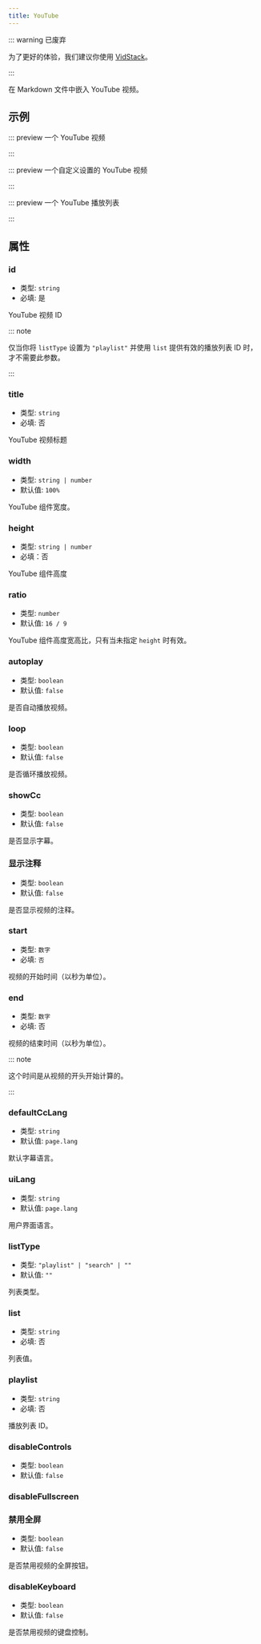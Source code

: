 ```yaml
---
title: YouTube
---
```


::: warning 已废弃

为了更好的体验，我们建议你使用 [VidStack](./vid-stack.md)。

:::

在 Markdown 文件中嵌入 YouTube 视频。

<!-- more -->

## 示例

<!-- #region demo -->

::: preview 一个 YouTube 视频

<YouTube id="0JJPfz5dg20" />

:::

::: preview 一个自定义设置的 YouTube 视频

<YouTube id="0JJPfz5dg20" disable-fullscreen />

:::

::: preview 一个 YouTube 播放列表

<YouTube list-type="playlist" list="PLJNLwTPak6dhCRzVelZIs2-DfBp01NX_1" />

:::

<!-- #endregion demo -->

## 属性

### id

- 类型: `string`
- 必填: 是

YouTube 视频 ID

::: note

仅当你将 `listType` 设置为 `"playlist"` 并使用 `list` 提供有效的播放列表 ID 时，才不需要此参数。

:::

### title

- 类型: `string`
- 必填: 否

YouTube 视频标题

### width

- 类型: `string | number`
- 默认值: `100%`

YouTube 组件宽度。

### height

- 类型: `string | number`
- 必填：否

YouTube 组件高度

### ratio

- 类型: `number`
- 默认值: `16 / 9`

YouTube 组件高度宽高比，只有当未指定 `height` 时有效。

### autoplay

- 类型: `boolean`
- 默认值: `false`

是否自动播放视频。

### loop

- 类型: `boolean`
- 默认值: `false`

是否循环播放视频。

### showCc

- 类型: `boolean`
- 默认值: `false`

是否显示字幕。

### 显示注释

- 类型: `boolean`
- 默认值: `false`

是否显示视频的注释。

### start

- 类型: `数字`
- 必填: `否`

视频的开始时间（以秒为单位）。

### end

- 类型: `数字`
- 必填: 否

视频的结束时间（以秒为单位）。

::: note

这个时间是从视频的开头开始计算的。

:::

### defaultCcLang

- 类型: `string`
- 默认值: `page.lang`

默认字幕语言。

### uiLang

- 类型: `string`
- 默认值: `page.lang`

用户界面语言。

### listType

- 类型: `"playlist" | "search" | ""`
- 默认值: `""`

列表类型。

### list

- 类型: `string`
- 必填: 否

列表值。

### playlist

- 类型: `string`
- 必填: 否

播放列表 ID。

### disableControls

- 类型: `boolean`
- 默认值: `false`

### disableFullscreen

### 禁用全屏

- 类型: `boolean`
- 默认值: `false`

是否禁用视频的全屏按钮。

### disableKeyboard

- 类型: `boolean`
- 默认值: `false`

是否禁用视频的键盘控制。
